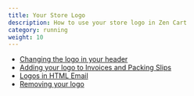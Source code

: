 ```yaml
---
title: Your Store Logo
description: How to use your store logo in Zen Cart 
category: running 
weight: 10 
---
```


- [Changing the logo in your header](/user/new_user_topics/change_header_logo/)
- [Adding your logo to Invoices and Packing Slips](/user/orders/high_res_logo/)
- [Logos in HTML Email](/user/email/logo/)
- [Removing your logo](/user/new_user_topics/remove_logo/)
